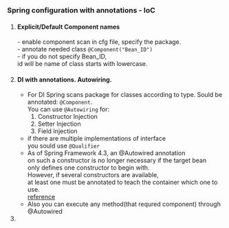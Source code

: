 <h3>Spring configuration with annotations - IoC</h3>
<ol>
    <li><h4>Explicit/Default Component names</h4>
        - enable component scan in cfg file, specify the package.<br>
        - annotate needed class 
        <code>@Component("Bean_ID")</code><br>
        - if you do not specify Bean_ID,<br>
        id will be name of class starts with lowercase.
    </li>
    <li><h4>DI with annotations. Autowiring.</h4>
        <ul>
            <li>For DI Spring scans package for classes according to type.
                        Sould be annotated: <code>@Component</code>.<br>
                        You can use <code>@Autowiring</code> for:
                        <ol>
                            <li>Constructor Injection</li>
                            <li>Setter Injection</li>
                            <li>Field Injection</li>
                        </ol>
            </li>
            <li>if there are multiple implementations of interface<br>
                         you sould use <code>@Qualifier</code></li>
            <li>As of Spring Framework 4.3, an @Autowired annotation <br>
                        on such a constructor is no longer necessary if the target bean<br>
                        only defines one constructor to begin with.<br>
                        However, if several constructors are available,<br>
                        at least one must be annotated to teach the container which one to use.<br>
                        <a href=https://docs.spring.io/spring/docs/current/spring-framework-reference/core.html#beans-autowired-annotation>reference</a>
            </li>
            <li>Also you can execute any method(that requred component) through @Autowired<br></li>
        </ul>
    </li>
    <li></li>
</ol>


